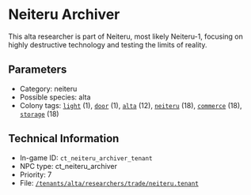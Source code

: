 # Neiteru Archiver

This alta researcher is part of Neiteru, most likely Neiteru-1, focusing on highly destructive technology and testing the limits of reality.

## Parameters

- Category: neiteru
- Possible species: alta
- Colony tags: [`light`](https://ceterai.github.io/MyEnternia/Wiki/Tags/Light) (1), [`door`](https://ceterai.github.io/MyEnternia/Wiki/Tags/Door) (1), [`alta`](https://ceterai.github.io/MyEnternia/Wiki/Tags/Alta) (12), [`neiteru`](https://ceterai.github.io/MyEnternia/Wiki/Tags/Neiteru) (18), [`commerce`](https://ceterai.github.io/MyEnternia/Wiki/Tags/Commerce) (18), [`storage`](https://ceterai.github.io/MyEnternia/Wiki/Tags/Storage) (18)

## Technical Information

- In-game ID: `ct_neiteru_archiver_tenant`
- NPC type: ct_neiteru_archiver
- Priority: 7
- File: [`/tenants/alta/researchers/trade/neiteru.tenant`](https://github.com/Ceterai/Enternia/blob/main/tenants/alta/researchers/trade/neiteru.tenant)
